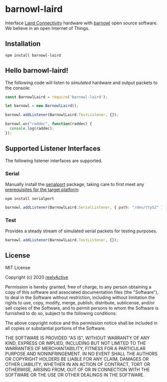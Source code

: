 barnowl-laird
=============

Interface [Laird Connectivity](https://www.lairdconnect.com/) hardware with [barnowl](https://github.com/reelyactive/barnowl) open source software.  We believe in an open Internet of Things.


Installation
------------

    npm install barnowl-laird


Hello barnowl-laird!
--------------------

The following code will listen to _simulated_ hardware and output packets to the console:

```javascript
const BarnowlLaird = require('barnowl-laird');

let barnowl = new BarnowlLaird();

barnowl.addListener(BarnowlLaird.TestListener, {});

barnowl.on("raddec", function(raddec) {
  console.log(raddec);
});
```


Supported Listener Interfaces
-----------------------------

The following listener interfaces are supported.

### Serial

Manually install the [serialport](https://www.npmjs.com/package/serialport) package, taking care to first meet any [prerequisites for the target platform](https://www.npmjs.com/package/serialport#installation-instructions):

    npm install serialport

```javascript
barnowl.addListener(BarnowlLaird.SerialListener, { path: "/dev/ttyS2" });
```

### Test

Provides a steady stream of simulated serial packets for testing purposes.

```javascript
barnowl.addListener(BarnowlLaird.TestListener, {});
```


License
-------

MIT License

Copyright (c) 2020 [reelyActive](https://www.reelyactive.com)

Permission is hereby granted, free of charge, to any person obtaining a copy of this software and associated documentation files (the "Software"), to deal in the Software without restriction, including without limitation the rights to use, copy, modify, merge, publish, distribute, sublicense, and/or sell copies of the Software, and to permit persons to whom the Software is furnished to do so, subject to the following conditions:

The above copyright notice and this permission notice shall be included in all copies or substantial portions of the Software.

THE SOFTWARE IS PROVIDED "AS IS", WITHOUT WARRANTY OF ANY KIND, EXPRESS OR 
IMPLIED, INCLUDING BUT NOT LIMITED TO THE WARRANTIES OF MERCHANTABILITY, 
FITNESS FOR A PARTICULAR PURPOSE AND NONINFRINGEMENT. IN NO EVENT SHALL THE 
AUTHORS OR COPYRIGHT HOLDERS BE LIABLE FOR ANY CLAIM, DAMAGES OR OTHER 
LIABILITY, WHETHER IN AN ACTION OF CONTRACT, TORT OR OTHERWISE, ARISING FROM, 
OUT OF OR IN CONNECTION WITH THE SOFTWARE OR THE USE OR OTHER DEALINGS IN 
THE SOFTWARE.
